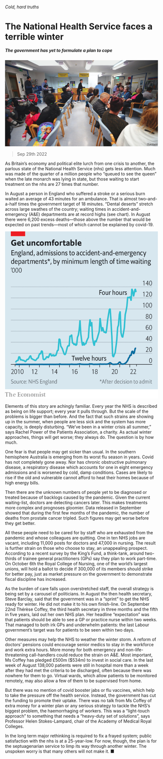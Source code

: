 ###### Cold, hard truths

# The National Health Service faces a terrible winter 

##### The government has yet to formulate a plan to cope 

![image](images/20221001_BRP002.jpg) 

> Sep 29th 2022 

As Britain’s economy and political elite lurch from one crisis to another, the parlous state of the National Health Service (nhs) gets less attention. Much was made of the quarter of a million people who “queued to see the queen” when the late monarch was lying in state, but those waiting to start treatment on the nhs are 27 times that number. 

In August a person in England who suffered a stroke or a serious burn waited an average of 43 minutes for an ambulance. That is almost two-and-a-half times the government target of 18 minutes. “Dental deserts” stretch across large swathes of the country; waiting times in accident-and-emergency (A&amp;E) departments are at record highs (see chart). In August there were 6,200 excess deaths—those above the number that would be expected on past trends—most of which cannot be explained by covid-19. 

![image](images/20221001_BRC085.png) 


Elements of this story are achingly familiar. Every year the NHS is described as being on life support; every year it pulls through. But the scale of the problems is bigger than before. And the fact that such strains are showing up in the summer, when people are less sick and the system has more capacity, is deeply disturbing. “We’ve been in a winter crisis all summer,” says Rachel Power of the Patients Association, a charity. As actual winter approaches, things will get worse; they always do. The question is by how much.

One fear is that people may get sicker than usual. In the southern hemisphere Australia is emerging from its worst flu season in years. Covid has not completely gone away. Nor has chronic obstructive pulmonary disease, a respiratory disease which accounts for one in eight emergency admissions and is worsened by cold, damp conditions. Cases are likely to rise if the old and vulnerable cannot afford to heat their homes because of high energy bills. 

Then there are the unknown numbers of people yet to be diagnosed or treated because of backlogs caused by the pandemic. Given the current waiting-list, doctors are detecting cancers later. This makes treatments more complex and prognoses gloomier. Data released in September showed that during the first few months of the pandemic, the number of deaths from prostate cancer tripled. Such figures may get worse before they get better.

All these people need to be cared for by staff who are exhausted from the pandemic and whose colleagues are quitting. One in ten NHS jobs are vacant, including 11,000 posts for doctors and 47,000 in nursing. The result is further strain on those who choose to stay, an unappealing prospect. According to a recent survey by the King’s Fund, a think-tank, around two-thirds of trainee general practitioners (GPs) say they plan to work part-time. On October 6th the Royal College of Nursing, one of the world’s largest unions, will hold a ballot to decide if 300,000 of its members should strike for better pay, just as market pressure on the government to demonstrate fiscal discipline has increased.

As the burden of care falls upon overstretched staff, the overall strategy is being set by a carousel of politicians. In August the then health secretary, Steve Barclay, said that the government was in a “sprint” to get the NHS ready for winter. He did not make it to his own finish-line. On September 22nd Thérèse Coffey, the third health secretary in three months and the fifth in five years, laid out her own NHS plan. Her headline “expectation” was that patients should be able to see a GP or practice nurse within two weeks. That managed to both irk GPs and underwhelm patients: the last Labour government’s target was for patients to be seen within two days. 

Other measures may help the NHS to weather the winter storm. A reform of doctors’ pensions could encourage senior medics to stay in the workforce and work extra hours. More money for both emergency and non-life-threatening call-handlers could reduce the strain on A&amp;E. Most important, Ms Coffey has pledged £500m ($534m) to invest in social care. In the last week of August 138,000 patients were still in hospital more than a week after they had met the criteria to be discharged, often because there was nowhere for them to go. Virtual wards, which allow patients to be monitored remotely, may also allow a few of them to be supervised from home.

But there was no mention of covid booster jabs or flu vaccines, which help to take the pressure off the health service. Instead, the government has cut the funding to promote their uptake. There was no talk from Ms Coffey of extra money for a winter plan or any serious strategy to tackle the NHS’s biggest problem, the haemorrhaging of workers. This was a “light-touch approach” to something that needs a “heavy-duty set of solutions”, says Professor Helen Stokes-Lampard, chair of the Academy of Medical Royal Colleges.

In the long term major rethinking is required to fix a frayed system; public satisfaction with the nhs is at a 25-year-low. For now, though, the plan is for the septuagenarian service to limp its way through another winter. The unspoken worry is that many others will not make it. ■

